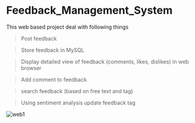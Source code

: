 # Feedback_Management_System
This web based project deal with  following things
> Post feedback 

> Store feedback in MySQL

> Display detailed view of feedback (comments, likes, dislikes) in web browser

> Add comment to feedback

> search feedback (based on free text and tag)

> Using sentiment analysis update feedback tag

![web1](https://user-images.githubusercontent.com/59697786/126592226-a758df2a-e18b-4964-bde5-6f5c220c0b88.png)
